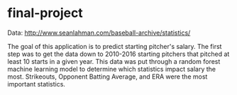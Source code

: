 # final-project

Data: http://www.seanlahman.com/baseball-archive/statistics/

The goal of this application is to predict starting pitcher's salary.
The first step was to get the data down to 2010-2016 starting pitchers that pitched at least 10 starts in a given year.
This data was put through a random forest machine learning model to determine which statistics impact salary the most.  Strikeouts, Opponent Batting Average, and ERA were the most important statistics.

